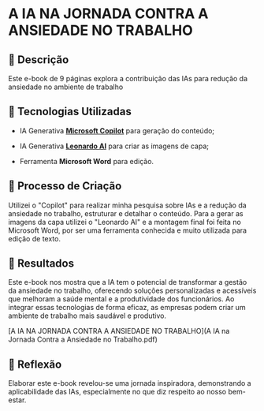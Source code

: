 # A IA NA JORNADA CONTRA A ANSIEDADE NO TRABALHO

## 📒 Descrição 

Este e-book de 9 páginas explora a contribuição das IAs para redução da ansiedade no ambiente de trabalho 

## 🤖 Tecnologias Utilizadas

- IA Generativa **[Microsoft Copilot](https://copilot.microsoft.com)** para geração do conteúdo;

- IA Generativa **[Leonardo AI](https://leonardo.ai)** para criar as imagens de capa;

- Ferramenta **Microsoft Word** para edição.

## 🧐 Processo de Criação

Utilizei o "Copilot" para realizar minha pesquisa sobre IAs e a redução da ansiedade no trabalho, estruturar e detalhar o conteúdo. Para a gerar as imagens da capa utilizei o "Leonardo AI" e a montagem final foi feita no Microsoft Word, por ser uma ferramenta conhecida e muito utilizada para edição de texto.

## 🚀 Resultados

Este e-book nos mostra que a IA tem o potencial de transformar a gestão da ansiedade no trabalho, oferecendo soluções personalizadas e acessíveis que melhoram a saúde mental e a produtividade dos funcionários. Ao integrar essas tecnologias de forma eficaz, as empresas podem criar um ambiente de trabalho mais saudável e produtivo.

[A IA NA JORNADA CONTRA A ANSIEDADE NO TRABALHO](A IA na Jornada Contra a Ansiedade no Trabalho.pdf)

## 💭 Reflexão

Elaborar este e-book revelou-se uma jornada inspiradora, demonstrando a aplicabilidade das IAs, especialmente no que diz respeito ao nosso bem-estar.
